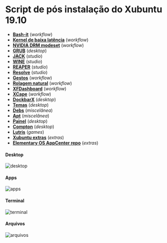 # Script de pós instalação do Xubuntu 19.10
 - [**Bash-it**](scripts/bash-it.md) (_workflow_)
 - [**Kernel de baixa latência**](scripts/lowlatency-kernel.md) (_workflow_)
 - [**NVIDIA DRM modeset**](scripts/nvidia-drm-modeset.md) (_workflow_)
 - [**GRUB**](scripts/grub.md) (_desktop_)
 - [**JACK**](scripts/jack.md) (_studio_)
 - [**WINE**](scripts/wine.md) (_studio_)
 - [**REAPER**](scripts/reaper.md) (_studio_)
 - [**Resolve**](scripts/resolve.md) (_studio_)
 - [**Gestos**](scripts/gestures.md) (_workflow_)
 - [**Rolagem natural**](scripts/natural-scrolling.md) (_workflow_)
 - [**XFDashboard**](scripts/xfdashboard.md) (_workflow_)
 - [**XCape**](scripts/xcape.md) (_workflow_)
 - [**DockbarX**](scripts/dockbarx.md) (_desktop_)
 - [**Temas**](scripts/style.md) (_desktop_)
 - [**Debs**](scripts/debs.md) (_miscelânea_)
 - [**Apt**](scripts/apt.md) (_miscelânea_)
 - [**Painel**](scripts/panel.md) (_desktop_)
 - [**Compton**](scripts/compton.md) (_desktop_)
 - [**Lutris**](scripts/lutris.md) (_games_)
 - [**Xubuntu extras**](scripts/xubuntu-extras.md) (_extras_)
 - [**Elementary OS AppCenter repo**](scipts/eos-appcenter-repo.md) (_extras_)

#### Desktop
![desktop](images/desktop.png)

#### Apps
![apps](images/apps.png)

#### Terminal
![terminal](images/terminal.png)

#### Arquivos
![arquivos](images/arquivos.png)